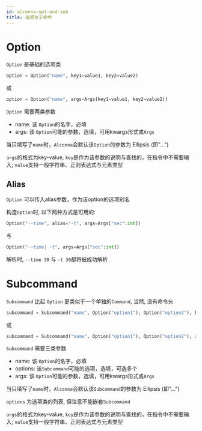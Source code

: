 ```yaml
---
id: alconna-opt-and-sub
title: 选项与子命令
---
```


# Option

`Option` 是基础的选项类
```python
option = Option("name", key1=value1, key2=value2)
```
或
```python
option = Option("name", args=Args(key1=value1, key2=value2))
```

`Option` 需要两类参数
- name: 该 `Option`的名字，必填
- args: 该 `Option`可能的参数，选填，可用kwargs形式或`Args`

当只填写了`name`时，`Alconna`会默认该`Option`的参数为 Ellipsis (即"...")

`args`的格式为key-value, `key`是作为该参数的说明与查找的，在指令中不需要输入; `value`支持一般字符串、正则表达式与元素类型

## Alias
`Option` 可以传入alias参数，作为该option的选项别名

构造`Option`时, 以下两种方式是可用的:
```python
Option("--time", alias="-t", args=Args["sec":int])
```
与
```python
Option("--time| -t", args=Args["sec":int])
```
解析时, `--time 30` 与 `-t 30`都将被成功解析

# Subcommand

`Subcommand` 比起 `Option` 更类似于一个单独的`Command`, 当然, 没有命令头
```python
subcommand = Subcommand("name", Option("option1"), Option("option2"), key1=value1, key2=value2)
```
或
```python
subcommand = Subcommand("name", Option("option1"), Option("option2"), args=Args(key1=value1, key2=value2))
```

`Subcommand` 需要三类参数
- name: 该 `Option`的名字，必填
- options: 该`Subcommand`可能的选项，选填，可选多个
- args: 该 `Option`可能的参数，选填，可用kwargs形式或`Args`

当只填写了`name`时，`Alconna`会默认该`Subcommand`的参数为 Ellipsis (即"...")

`options` 为选项类的列表, 但注意不能嵌套`Subcommand`

`args`的格式为key-value, `key`是作为该参数的说明与查找的，在指令中不需要输入; `value`支持一般字符串、正则表达式与元素类型
